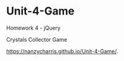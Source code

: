 # Unit-4-Game
Homework 4 - jQuery 

Crystals Collector Game

 https://nanzycharris.github.io/Unit-4-Game/.
